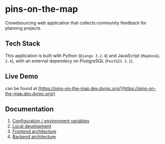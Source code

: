 # pins-on-the-map

Crowdsourcing web application that collects community feedback for planning projects.

## Tech Stack

This application is built with Python (`Django 3.2.8`) and JavaScript (`MapboxGL 2.4`), with an external dependecy on PostgreSQL (`PostGIS 3.1`).

## Live Demo

can be found at [https://pins-on-the-map.dev.dvrpc.org/](https://pins-on-the-map.dev.dvrpc.org/)

## Documentation

1. [Configuration / environment variables](./docs/configuration.md)
2. [Local development](./docs/development-environment-setup.md)
3. [Frontend architecture](./docs/frontend.md)
4. [Backend architecture](./docs/backend.md)
